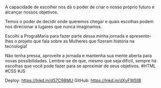 A capacidade de escolher nos dá o poder de criar o nosso próprio futuro e alcançar nossos objetivos.

Temos o poder de decidir onde queremos chegar e quais escolhas podem nos direcionar a lugares que nunca imaginamos.

Escolhi a PrograMaria para fazer parte dessa minha jornada e apresento-lhes o projeto que fala sobre as Mulheres que fizeram história na tecnologia!

Não tenha pressa, aproveite a jornada e mantenha sua mente aberta para novas possibilidades. Lembre-se de que, mesmo que seja difícil, sempre há escolhas que você pode fazer para se aproximar de seus objetivos.
#HTML #CSS #JS

Deploy: https://lnkd.in/d57C98MU
GitHub: https://lnkd.in/dXyFWStB
